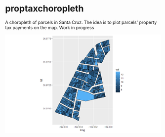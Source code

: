 # proptaxchoropleth

A choropleth of parcels in Santa Cruz. The idea is to plot parcels' 
property tax payments on the map. Work in progress

![alt text](https://github.com/aaronferrucci/proptaxchoropleth/blob/master/parcels.png "PNG example image")

